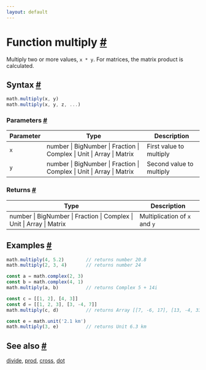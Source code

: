 ```yaml
---
layout: default
---
```


<!-- Note: This file is automatically generated from source code comments. Changes made in this file will be overridden. -->

<h1 id="function-multiply">Function multiply <a href="#function-multiply" title="Permalink">#</a></h1>

Multiply two or more values, `x * y`.
For matrices, the matrix product is calculated.


<h2 id="syntax">Syntax <a href="#syntax" title="Permalink">#</a></h2>

```js
math.multiply(x, y)
math.multiply(x, y, z, ...)
```

<h3 id="parameters">Parameters <a href="#parameters" title="Permalink">#</a></h3>

Parameter | Type | Description
--------- | ---- | -----------
`x` | number &#124; BigNumber &#124; Fraction &#124; Complex &#124; Unit &#124; Array &#124; Matrix | First value to multiply
`y` | number &#124; BigNumber &#124; Fraction &#124; Complex &#124; Unit &#124; Array &#124; Matrix | Second value to multiply

<h3 id="returns">Returns <a href="#returns" title="Permalink">#</a></h3>

Type | Description
---- | -----------
number &#124; BigNumber &#124; Fraction &#124; Complex &#124; Unit &#124; Array &#124; Matrix | Multiplication of `x` and `y`


<h2 id="examples">Examples <a href="#examples" title="Permalink">#</a></h2>

```js
math.multiply(4, 5.2)        // returns number 20.8
math.multiply(2, 3, 4)       // returns number 24

const a = math.complex(2, 3)
const b = math.complex(4, 1)
math.multiply(a, b)          // returns Complex 5 + 14i

const c = [[1, 2], [4, 3]]
const d = [[1, 2, 3], [3, -4, 7]]
math.multiply(c, d)          // returns Array [[7, -6, 17], [13, -4, 33]]

const e = math.unit('2.1 km')
math.multiply(3, e)          // returns Unit 6.3 km
```


<h2 id="see-also">See also <a href="#see-also" title="Permalink">#</a></h2>

[divide](divide.html),
[prod](prod.html),
[cross](cross.html),
[dot](dot.html)
